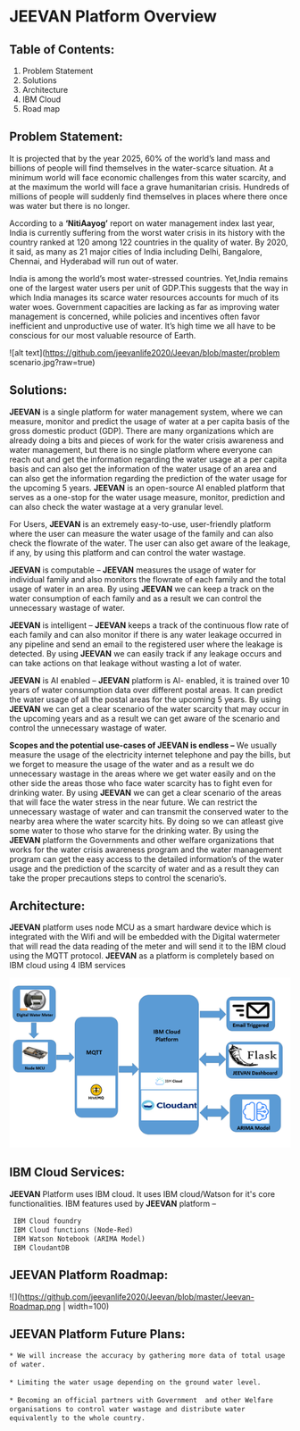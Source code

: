 ﻿# JEEVAN Platform Overview

## Table of Contents:
1. Problem Statement
2. Solutions
3. Architecture
4. IBM Cloud
5. Road map


## Problem Statement:

It is projected that by the year 2025, 60% of the world’s land mass and billions of people will find themselves in the water-scarce situation. At a minimum world will face economic challenges from this water scarcity, and at the maximum the world will face a grave humanitarian crisis. Hundreds of millions of people will suddenly find themselves in places where there once was water but there is no longer.

According to a **‘NitiAayog’** report on water management index last year, India is currently suffering from the worst water crisis in its history with the country ranked at 120 among 122 countries in the quality of water. By 2020, it said, as many as 21 major cities of India including Delhi, Bangalore, Chennai, and Hyderabad will run out of water.

India is among the world’s most water-stressed countries. Yet,India remains one of the largest water users per unit of GDP.This suggests that the way in which India manages its scarce water resources accounts for much of its water woes. Government capacities are lacking as far as improving water management is concerned, while policies and incentives often favor inefficient and unproductive use of water. It’s high time we all have to be conscious for our most valuable resource of Earth.

![alt text](https://github.com/jeevanlife2020/Jeevan/blob/master/problem scenario.jpg?raw=true)

## Solutions:

**JEEVAN** is a single platform for water management system, where we can measure, monitor and predict the usage of water at a per capita basis of the gross domestic product (GDP). There are many organizations which are already doing a bits and pieces of work for the water crisis awareness and water management, but there is no single platform where everyone can reach out and get the information regarding the water usage at a per capita basis and can also get the information of the water usage of an area and can also get the information regarding the prediction of the water usage for the upcoming 5 years. **JEEVAN** is an open-source AI enabled platform that serves as a one-stop for the water usage measure, monitor, prediction and can also check the water wastage at a very granular level.

For Users, **JEEVAN** is an extremely easy-to-use, user-friendly platform where the user can measure the water usage of the family and can also check the flowrate of the water. The user can also get aware of the leakage, if any, by using this platform and can control the water wastage.

**JEEVAN** is computable – **JEEVAN** measures the usage of water for individual family and also monitors the flowrate of each family and the total usage of water in an area. By using **JEEVAN** we can keep a track on the water consumption of each family and as a result we can control the unnecessary wastage of water.

**JEEVAN** is intelligent – **JEEVAN** keeps a track of the continuous flow rate of each family and can also monitor if there is any water leakage occurred in any pipeline and send an email to the registered user where the leakage is detected. By using **JEEVAN** we can easily track if any leakage occurs and can take actions on that leakage without wasting a lot of water.

**JEEVAN** is AI enabled – **JEEVAN** platform is AI- enabled, it is trained over 10 years of water consumption data over different postal areas. It can predict the water usage of all the postal areas for the upcoming 5 years. By using **JEEVAN** we can get a clear scenario of the water scarcity that may occur in the upcoming years and as a result we can get aware of the scenario and control the unnecessary wastage of water.


**Scopes and the potential use-cases of JEEVAN is endless –** We usually measure the usage of the electricity internet telephone and pay the bills, but we forget to measure the usage of the water and as a result we do unnecessary wastage in the areas where we get water easily and on the other side the areas those who face water scarcity has to fight even for drinking water. By using **JEEVAN** we can get a clear scenario of the areas that will face the water stress in the near future. We can restrict the unnecessary wastage of water and can transmit the conserved water to the nearby area where the water scarcity hits. By doing so we can atleast give some water to those who starve for the drinking water. By using the **JEEVAN** platform the Governments and other welfare organizations that works for the water crisis awareness program and the water management program can get the easy access to the detailed information’s of the water usage and the prediction of the scarcity of water and as a result they can take the proper precautions steps to control the scenario’s.

## Architecture:

**JEEVAN** platform uses node MCU as a smart hardware device which is integrated with the Wifi and will be embedded with the Digital watermeter that will read the data reading of the meter and will send it to the IBM cloud using the MQTT protocol. **JEEVAN** as a platform is completely based on IBM cloud using 4 IBM services

![alt text](https://github.com/jeevanlife2020/Jeevan/blob/master/Jeevan-Architecture.png?raw=true)

## IBM Cloud Services:

**JEEVAN** Platform uses IBM cloud. It uses IBM cloud/Watson for it's core functionalities.
IBM features used by **JEEVAN** platform –
```
 IBM Cloud foundry
 IBM Cloud functions (Node-Red)
 IBM Watson Notebook (ARIMA Model)
 IBM CloudantDB
```
## JEEVAN Platform Roadmap:

![](https://github.com/jeevanlife2020/Jeevan/blob/master/Jeevan-Roadmap.png | width=100)

## JEEVAN Platform Future Plans:
````
* We will increase the accuracy by gathering more data of total usage of water.

* Limiting the water usage depending on the ground water level.

* Becoming an official partners with Government  and other Welfare organisations to control water wastage and distribute water equivalently to the whole country.
````

